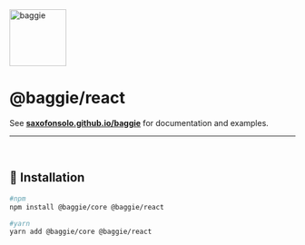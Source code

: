<img alt="baggie" src="https://github.com/saxofonsolo/baggie/raw/main/public/baggie-title.svg" height="100" />

<h1>@baggie/react</h1>

See **[saxofonsolo.github.io/baggie](https://saxofonsolo.github.io/baggie)** for documentation and examples.

<hr>
<br>

## 🚀 Installation

```bash
#npm
npm install @baggie/core @baggie/react

#yarn
yarn add @baggie/core @baggie/react
```
